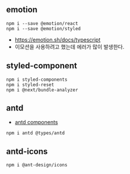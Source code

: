 ## emotion
```shell
npm i --save @emotion/react
npm i --save @emotion/styled
```
- https://emotion.sh/docs/typescript
- 이모션을 사용하려고 했는데 에러가 많이 발생한다.

## styled-component
```shell
npm i styled-components
npm i styled-reset
npm i @next/bundle-analyzer
```

## antd
- [antd components](https://ant.design/components/overview/)
```shell
npm i antd @types/antd
```

## antd-icons
```shell
npm i @ant-design/icons
```